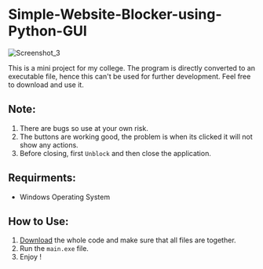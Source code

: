 # Simple-Website-Blocker-using-Python-GUI

![Screenshot_3](https://user-images.githubusercontent.com/100853494/169704759-ea7a9da0-61ac-44ce-9bc1-2b1339954e27.png)

This is a mini project for my college. 
The program is directly converted to an executable file, hence this can't be used for further development.
Feel free to download and use it.

## Note: 
1. There are bugs so use at your own risk.
2. The buttons are working good, the problem is when its clicked it will not show any actions.
3. Before closing, first `Unblock` and then close the application. 

## Requirments: ##
* Windows Operating System

## How to Use:
1. [Download](https://github.com/harshitv-io/Simple-Website-Blocker-using-Python-GUI/archive/refs/heads/main.zip) the whole code and make sure that all files are together.
2. Run the `main.exe` file.
3. Enjoy !
